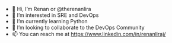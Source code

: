 - 👋 Hi, I’m Renan or @therenanlira
- 👀 I’m interested in SRE and DevOps
- 🌱 I’m currently learning Python
- 💞️ I’m looking to collaborate to the DevOps Community
- 📫 You can reach me at https://www.linkedin.com/in/renanliraj/
